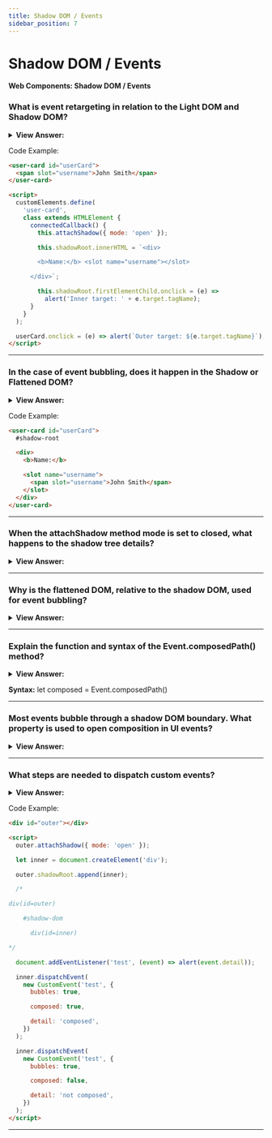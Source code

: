 ```yaml
---
title: Shadow DOM / Events
sidebar_position: 7
---
```


# Shadow DOM / Events

**Web Components: Shadow DOM / Events**

<head>
  <title>Shadow DOM / Events - JavaScript Interview Questions & Answers</title>
  <meta charSet="utf-8" />
</head>

### What is event retargeting in relation to the Light DOM and Shadow DOM?

<details>
  <summary><strong>View Answer:</strong></summary>
  <div>
  <div><strong>Interview Response:</strong> Basically, retargeting means that events that originate in the shadow DOM look like they come from the element itself. Event retargeting is a great thing to have because the outer document does not have to know about component internals. It should be noted, retargeting does not occur if the event occurs on a slotted element, that physically lives in the light DOM.
    </div>
  </div>
</details>

Code Example:

```html
<user-card id="userCard">
  <span slot="username">John Smith</span>
</user-card>

<script>
  customElements.define(
    'user-card',
    class extends HTMLElement {
      connectedCallback() {
        this.attachShadow({ mode: 'open' });

        this.shadowRoot.innerHTML = `<div>

        <b>Name:</b> <slot name="username"></slot>

      </div>`;

        this.shadowRoot.firstElementChild.onclick = (e) =>
          alert('Inner target: ' + e.target.tagName);
      }
    }
  );

  userCard.onclick = (e) => alert(`Outer target: ${e.target.tagName}`);
</script>
```

---

### In the case of event bubbling, does it happen in the Shadow or Flattened DOM?

<details>
  <summary><strong>View Answer:</strong></summary>
  <div>
  <div><strong>Interview Response:</strong> For purposes of event bubbling, flattened DOM is used. So, if we have a slotted element, and an event occurs somewhere inside it, then it bubbles up to the &#8249;slot&#8250; and upwards. The full path to the original event target, with all the shadow elements, can be obtained using event.composedPath(). As we can see from the name of the method, that path is taken after the composition.
    </div>
  </div>
</details>

Code Example:

```html
<user-card id="userCard">
  #shadow-root

  <div>
    <b>Name:</b>

    <slot name="username">
      <span slot="username">John Smith</span>
    </slot>
  </div>
</user-card>
```

---

### When the attachShadow method mode is set to closed, what happens to the shadow tree details?

<details>
  <summary><strong>View Answer:</strong></summary>
  <div>
  <div><strong>Interview Response:</strong> If the shadow tree was created with &#123;mode: 'closed'&#125;, then the composed path starts from the host and upwards. That is the similar principle as for other methods that work with shadow DOM. Internals of closed trees are completely hidden.
    </div>
  </div>
</details>

---

### Why is the flattened DOM, relative to the shadow DOM, used for event bubbling?

<details>
  <summary><strong>View Answer:</strong></summary>
  <div>
  <div><strong>Interview Response:</strong> The flattened DOM is used because it gives us access to the full path necessary to for event targeting. The full path to the original event target, with all the shadow elements, can be obtained using event.composedPath(). As we can see from the name of the method, that path is taken after the composition.
    </div>
  </div>
</details>

---

### Explain the function and syntax of the Event.composedPath() method?

<details>
  <summary><strong>View Answer:</strong></summary>
  <div>
  <div><strong>Interview Response:</strong> The composedPath() method returns the event’s path which is an array of the objects on which listeners will be invoked. This does not include nodes in shadow trees if the shadow root was created with its ShadowRoot.mode closed.
    </div>
  </div>
</details>

**Syntax:** let composed = Event.composedPath()

---

### Most events bubble through a shadow DOM boundary. What property is used to open composition in UI events?

<details>
  <summary><strong>View Answer:</strong></summary>
  <div>
  <div><strong>Interview Response:</strong> This is governed by the composed event object property. If it is true, then the event does cross the boundary. Otherwise, it only can be caught from inside the shadow DOM. The read-only composed property returns a Boolean which indicates whether the event will propagate across the shadow DOM boundary into the standard DOM. Most UI Events have the composed property set to true.
    </div>
  </div>
</details>

---

### What steps are needed to dispatch custom events?

<details>
  <summary><strong>View Answer:</strong></summary>
  <div>
  <div><strong>Interview Response:</strong> When we dispatch custom events, we need to set both bubbles and composed properties to true for it to bubble up and out of the component.
    </div>
  </div>
</details>

Code Example:

```html
<div id="outer"></div>

<script>
  outer.attachShadow({ mode: 'open' });

  let inner = document.createElement('div');

  outer.shadowRoot.append(inner);

  /*

div(id=outer)

    #shadow-dom

      div(id=inner)

*/

  document.addEventListener('test', (event) => alert(event.detail));

  inner.dispatchEvent(
    new CustomEvent('test', {
      bubbles: true,

      composed: true,

      detail: 'composed',
    })
  );

  inner.dispatchEvent(
    new CustomEvent('test', {
      bubbles: true,

      composed: false,

      detail: 'not composed',
    })
  );
</script>
```

---
